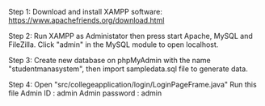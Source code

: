 Step 1:
Download and install XAMPP software: https://www.apachefriends.org/download.html

Step 2:
Run XAMPP as Administator then press start Apache, MySQL and FileZilla. Click "admin" in the MySQL module to open localhost.

Step 3:
Create new database on phpMyAdmin with the name "studentmanasystem", then import sampledata.sql file to generate data.

Step 4:
Open "src/collegeapplication/login/LoginPageFrame.java" Run this file
Admin ID : admin
Admin password : admin
